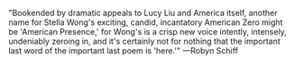 "Bookended by dramatic appeals to Lucy Liu and America itself, another name for Stella Wong's exciting, candid, incantatory American Zero might be 'American Presence,' for Wong's is a crisp new voice intently, intensely, undeniably zeroing in, and it's certainly not for nothing that the important last word of the important last poem is 'here.'"
—Robyn Schiff